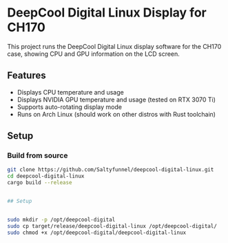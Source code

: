 # DeepCool Digital Linux Display for CH170

This project runs the DeepCool Digital Linux display software for the CH170 case, showing CPU and GPU information on the LCD screen.

## Features

- Displays CPU temperature and usage  
- Displays NVIDIA GPU temperature and usage (tested on RTX 3070 Ti)  
- Supports auto-rotating display mode  
- Runs on Arch Linux (should work on other distros with Rust toolchain)  

## Setup

### Build from source

```bash
git clone https://github.com/Saltyfunnel/deepcool-digital-linux.git
cd deepcool-digital-linux
cargo build --release


## Setup


sudo mkdir -p /opt/deepcool-digital
sudo cp target/release/deepcool-digital-linux /opt/deepcool-digital/
sudo chmod +x /opt/deepcool-digital/deepcool-digital-linux
